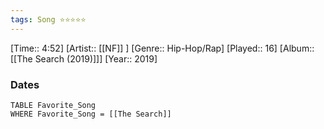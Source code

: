 ```yaml
---
tags: Song ⭐⭐⭐⭐⭐ 
---
```

[Time:: 4:52]
[Artist:: [[NF]] ]
[Genre:: Hip-Hop/Rap]
[Played:: 16]
[Album:: [[The Search (2019)]]]
[Year:: 2019]
### Dates
````dataview
TABLE Favorite_Song
WHERE Favorite_Song = [[The Search]]
````